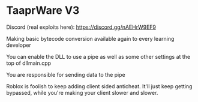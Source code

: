 # TaaprWare V3

Discord (real exploits here): https://discord.gg/nAEHrW9EF9

Making basic bytecode conversion available again to every learning developer

You can enable the DLL to use a pipe as well as some other settings at the top of dllmain.cpp

You are responsible for sending data to the pipe

Roblox is foolish to keep adding client sided anticheat. It'll just keep getting bypassed, while you're making your client slower and slower.
